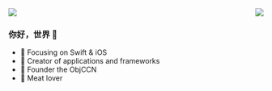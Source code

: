 
<img  src="https://github-readme-stats.vercel.app/api/top-langs/?username=Lazy-Xiao&hide=javascript&layout=compact&hide_title=true&theme=radical&hide_border=true" />
<img align="right" src="https://github-readme-stats.vercel.app/api?username=Lazy-Xiao&hide_title=true&show_icons=true&theme=dark&hide_border=true" />



### 你好，世界 👋


- :orange_book: Focusing on Swift & iOS
- :hammer: Creator of applications and frameworks
- :ram: Founder the ObjCCN
- :meat_on_bone: Meat lover
